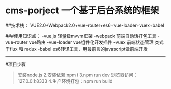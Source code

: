 # cms-porject  一个基于后台系统的框架

##技术栈： VUE2.0+Webpack2.0+vue-router+es6+vue-loader+vuex+babel

###使用知识点：
-vue.js 轻量级mvvm框架
-webpack 前端自动话打包工具
-vue-router vue路由
-vue-loader vue组件化开发插件
-vuex 前端状态管理 类式于flux 和 radux
-babel es6转译工具，用最前言的javascript做前端开发

***

#项目步骤
>安装node.js
 2.安装依赖:npm i
 3.npm run dev 浏览器访问：127.0.0.1:8333
 4.生产环境打包：npm run build
